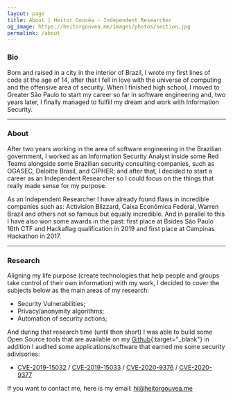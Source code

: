 ```yaml
---
layout: page
title: About | Heitor Gouvêa - Independent Researcher
og_image: https://heitorgouvea.me/images/photos/section.jpg
permalink: /about
---
```


### Bio

Born and raised in a city in the interior of Brazil, I wrote my first lines of code at the age of 14, after that I fell in love with the universe of computing and the offensive area of security. When I finished high school, I moved to Greater São Paulo to start my career so far in software engineering and, two years later, I finally managed to fulfill my dream and work with Information Security.

---

### About

<!-- ![Image](/images/photos/profile.jpg){:height=600px" width="360px" style="float:right; padding:10px"} -->

After two years working in the area of software engineering in the Brazilian government, I worked as an Information Security Analyst inside some Red Teams alongside some Brazilian security consulting companies, such as OGASEC, Deloitte Brasil, and CIPHER; and after that, I decided to start a career as an Independent Researcher so I could focus on the things that really made sense for my purpose.

As an Independent Researcher I have already found flaws in incredible companies such as: Activision Blizzard, Caixa Econômica Federal, Warren Brazil and others not so famous but equally incredible. And in parallel to this I have also won some awards in the past: first place at Bsides São Paulo 16th CTF and Hackaflag qualification in 2019 and first place at Campinas Hackathon in 2017.

---

### Research

Aligning my life purpose (create technologies that help people and groups take control of their own information) with my work, I decided to cover the subjects below as the main areas of my research:

- Security Vulnerabilities;
- Privacy/anonymity algorithms;
- Automation of security actions;

And during that research time (until then short) I was able to build some Open Source tools that are available on my [Github](https://github.com/GouveaHeitor){:target="_blank"} in addition I audited some applications/software that earned me some security adivisories:

- [CVE-2019-15032](/2019/09/17/CVE-2019-15032) / [CVE-2019-15033](/2019/09/17/CVE-2019-15033) / [CVE-2020-9376](/2020/03/04/CVE-2020-9376) / [CVE-2020-9377](/2020/03/04/CVE-2020-9377)


If you want to contact me, here is my email: [hi@heitorgouvea.me](mailto:hi@heitorgouvea.me)